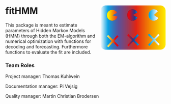 # <img src='man/figures/logo.svg' align = "right" height="139" />

# fitHMM
This package is meant to estimate parameters of Hidden Markov Models (HMM) through both the EM-algorithm and numerical optimization with functions for decoding and forecasting. Furthermore functions to evaluate the fit are included.

### Team Roles
Project manager:        Thomas Kuhlwein

Documentation manager:  Pi Vejsig

Quality manager:        Martin Christian Brodersen


